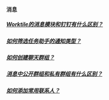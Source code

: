 #### 消息

##### [Worktile的消息模块和钉钉有什么区别？ ](https://worktile.com/club/baike/ee48aba2d971499db33ecc25fe3003dd)

##### [如何筛选任务助手的通知类型？](https://worktile.com/club/baike/11a1067a73b946b797f6d767e86516cf)

##### [如何创建聊天群组？ ](https://worktile.com/club/baike/f20652a1cffb41919c5ba39534a84c47)

##### [消息中公开群组和私有群组有什么区别？](https://worktile.com/club/baike/1c6c25c3ffac492da32f61fcd736fd37)

##### [如何添加常用联系人？ ](https://worktile.com/club/thread/5dd7fe644ad64207a3d58cb3b3f034f8)



